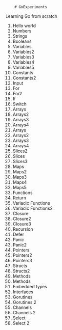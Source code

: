 		# GoExperiments
Learning Go from scratch<br>
01. Hello world<br>
02. Numbers <br>
03. Strings  <br>
04. Booleans  <br>
05. Variables <br>
06. Variables2 <br>
07. Variables3 <br>
08. Variables4 <br>
09. Variables5 <br>
10. Constants <br>
11. Constants2 <br>
12. Input <br>
13. For <br>
14. For2 <br>
15. If <br>
16. Switch <br>
17. Arrays <br>
18. Arrays2 <br>
19. Arrays3 <br>
20. Arrays4 <br>
17. Arrays <br>
18. Arrays2 <br>
19. Arrays3 <br>
20. Arrays4 <br>
22. Slices2 <br>
21. Slices <br>
23. Slices3 <br>
24. Maps <br>
25. Maps2 <br>
26. Maps3 <br>
27. Maps4 <br>
28. Maps5 <br>
29. Functions <br>
30. Return <br>
31. Variadic Functions  <br>
32. Variadic Functions2<br>
33. Closure<br>
34. Closure2<br>
35. Closure3<br>
36. Recursion<br>
37. Defer<br>
38. Panic<br>
39. Panic2<br>
40. Pointers<br>
41. Pointers2<br>
42. Pointers3<br>
43. Structs<br>
44. Structs2<br>
45. Methods <br>
45. Methods <br>
46. Embedded types <br>
47. Interfaces <br>
48. Gorutines<br>
49. Gorutines 2<br>
50. Channels <br>
51. Channels 2<br>
52. Select<br>
53. Select 2<br>
